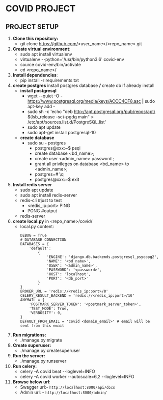 # COVID PROJECT

## **PROJECT SETUP**
1. **Clone this repository:**
      * git clone https://github.com/<user_name>/<repo_name>.git
2. **Create virtual environment:**
      * sudo apt install virtualenv
      * virtualenv --python='/usr/bin/python3.6' covid-env
      * source covid-env/bin/activate
      * cd <repo_name>/
3.  **Install dependencies**:
      * pip install -r requirements.txt
4.  **create postgres** install postgres database **/** create db if already install
      *  **install postgresql**
            * wget --quiet -O - https://www.postgresql.org/media/keys/ACCC4CF8.asc | sudo apt-key add -
            * sudo sh -c 'echo "deb http://apt.postgresql.org/pub/repos/apt/ $(lsb_release -sc)-pgdg main" > /etc/apt/sources.list.d/PostgreSQL.list'
            * sudo apt update
            * sudo apt-get install postgresql-10
      * **create database**
           *  sudo su - postgres
                * postgres@xxx:~$ psql
                * create database <bd_name>;
                * create user <admin_name> password <password>;
                * grant all privileges on database <bd_name> to <admin_name>;
                * postgres=# \q
                * postgres@xxx:~$ exit
5.  **Install redis server**
     * sudo apt update
     * sudo apt install redis-server
     * redis-cli #just to test
         * <redis_ip:port> PING
         * PONG #output
     * redis-server
6.  **create local.py** in <repo_name>/covid/
    * local.py content:
        ```
        DEBUG = True
        # DATABASE CONNECTION
        DATABASES = {
            'default':
                {
                    'ENGINE': 'django.db.backends.postgresql_psycopg2',
                    'NAME': '<bd_name>',
                    'USER': '<admin_name>',
                    'PASSWORD': '<password>',
                    'HOST': 'localhost',
                    'PORT': '<db_port>'
                }
        }
        BROKER_URL = 'redis://<redis_ip:port>/8'
        CELERY_RESULT_BACKEND = 'redis://<redis_ip:port>/10'
        ANYMAIL = {
            'POSTMARK_SERVER_TOKEN': '<postmark_server_token>',
            'TEST_MODE': True,
            'VERBOSITY': 0,
        }
        DEFAULT_FROM_EMAIL = 'covid <domain_email>' # email will be sent from this email
        ```
7.  **Run migrations:**
      * ./manage.py migrate
8.  **Create superuser:**
      * ./manage.py createsuperuser
9.  **Run the server:**
      * ./manage.py runserver
10. **Run celery:**
      * celery -A covid beat  --loglevel=INFO
      * celery -A covid worker --autoscale=6,2 --loglevel=INFO
11.  **Browse below url:**
      * Swagger url:- `http://localhost:8000/api/docs`
      * Admin url: - `http://localhost:8000/admin/`
